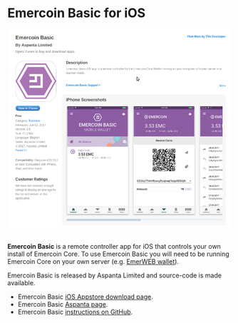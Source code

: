# Emercoin Basic for iOS

<div style="boxOverflow"><img src="/images/EmercoinBasicAppstore.png" alt="Emercoin Basic on the Appstore" width="512"></div><br>

<strong>Emercoin Basic</strong> is a remote controller app for iOS that controls your own install of Emercoin Core. To use Emercoin Basic you will need to be running Emercoin Core on your own server (e.g. [EmerWEB wallet](/en/150.install-software/100.core-wallets/150.emerweb-wallet.md)).

Emercoin Basic is released by Aspanta Limited and source-code is made
available.

-   Emercoin Basic <a target="_blank" rel="nofollow" href="https://appsto.re/us/hDPFib.i">iOS Appstore download page</a>.
-   Emercoin Basic <a target="_blank" rel="nofollow" href="https://www.aspanta.com/project/emcbasic/">Aspanta page</a>.
-   Emercoin Basic <a target="_blank" rel="nofollow" href="https://github.com/Aspanta/emercoin-basic-ios">instructions on GitHub</a>.
